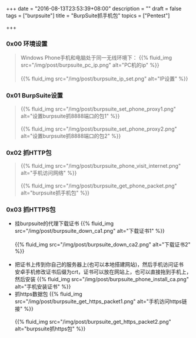 +++
date = "2016-08-13T23:53:39+08:00"
description = ""
draft = false
tags = ["burpsuite"]
title = "BurpSuite抓手机包"
topics = ["Pentest"]

+++

### 0x00 环境设置
> Windows Phone手机和电脑处于同一无线环境下：
{{% fluid_img src="/img/post/burpsuite_pc_ip.png" alt="PC机的ip" %}}
<br /><br />
{{% fluid_img src="/img/post/burpsuite_ip_set.png" alt="IP设置" %}}

### 0x01 BurpSuite设置
> {{% fluid_img src="/img/post/burpsuite_set_phone_proxy1.png" alt="设置burpsuite抓8888端口的包1" %}}
<br /><br />
{{% fluid_img src="/img/post/burpsuite_set_phone_proxy2.png" alt="设置burpsuite抓8888端口的包2" %}}

### 0x02 抓HTTP包
> {{% fluid_img src="/img/post/burpsuite_phone_visit_internet.png" alt="手机访问网络" %}}
<br /><br />
{{% fluid_img src="/img/post/burpsuite_get_phone_packet.png" alt="burpsuite抓手机包" %}}

### 0x03 抓HTTPS包
* 挂burpsuite的代理下载证书
{{% fluid_img src="/img/post/burpsuite_down_ca1.png" alt="下载证书1" %}}
<br /><br />
{{% fluid_img src="/img/post/burpsuite_down_ca2.png" alt="下载证书2" %}}
<br /><br />
* 把证书上传到你自己的服务器上(也可以本地搭建网站)，然后手机访问证书  
安卓手机修改证书后缀为crt，证书可以放在网站上，也可以直接拖到手机上，然后安装
{{% fluid_img src="/img/post/burpsuite_phone_install_ca.png" alt="手机安装证书" %}}
* 抓https数据包
{{% fluid_img src="/img/post/burpsuite_get_https_packet1.png" alt="手机访问https链接" %}}
<br /><br />
{{% fluid_img src="/img/post/burpsuite_get_https_packet2.png" alt="burpsuite抓https包" %}}